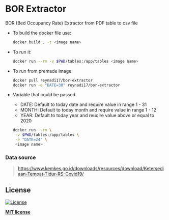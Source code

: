 # BOR Extractor

BOR (Bed Occupancy Rate) Extractor from PDF table to csv file

- To build the docker file use:
    ```bash
    docker build . -t <image name>
    ```
- To run it:
  ```bash
  docker run --rm -v $PWD/tables:/app/tables <image name>
  ```
- To run from premade image:
  ```bash
  docker pull reynadi17/bor-extractor
  docker run -e "DATE=30" reynadi17/bor-extractor
  ```

- Variable that could be passed
  * DATE: Default to today date and require value in range 1 - 31
  * MONTH: Default to today month and require value in range 1 - 12
  * YEAR: Default to today year and reuqire value above or equal to 2020
  ```bash
  docker run --rm \
   -v $PWD/tables:/app/tables \
   -e "DATE=24" \
   <image name>
  ```

### Data source
> https://www.kemkes.go.id/downloads/resources/download/Ketersediaan-Tempat-Tidur-RS-Covid19/

## License

[![License](http://img.shields.io/:license-mit-blue.svg?style=flat-square)](http://badges.mit-license.org)

**[MIT license](http://opensource.org/licenses/mit-license.php)**
